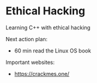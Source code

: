# Ethical Hacking

Learning C++ with ethical hacking

Next action plan:
- 60 min read the Linux OS book

Important websites:
- https://crackmes.one/
